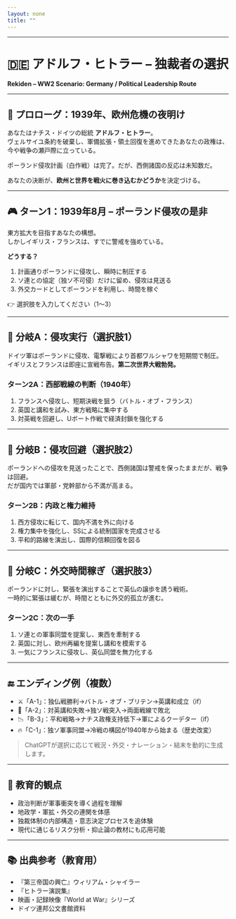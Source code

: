 ```yaml
---
layout: none
title: ""
---
```

    
---

# 🇩🇪 アドルフ・ヒトラー – 独裁者の選択  
**Rekiden – WW2 Scenario: Germany / Political Leadership Route**

---

## 📜 プロローグ：1939年、欧州危機の夜明け

あなたはナチス・ドイツの総統 **アドルフ・ヒトラー**。  
ヴェルサイユ条約を破棄し、軍備拡張・領土回復を進めてきたあなたの政権は、今や戦争の瀬戸際に立っている。

ポーランド侵攻計画（白作戦）は完了。だが、西側諸国の反応は未知数だ。

あなたの決断が、**欧州と世界を戦火に巻き込むかどうか**を決定づける。

---

## 🎮 ターン1：1939年8月 – ポーランド侵攻の是非

東方拡大を目指すあなたの構想。  
しかしイギリス・フランスは、すでに警戒を強めている。

**どうする？**

1. 計画通りポーランドに侵攻し、瞬時に制圧する  
2. ソ連との協定（独ソ不可侵）だけに留め、侵攻は見送る  
3. 外交カードとしてポーランドを利用し、時間を稼ぐ

👉 選択肢を入力してください（1〜3）

---

## 🔁 分岐A：侵攻実行（選択肢1）

ドイツ軍はポーランドに侵攻、電撃戦により首都ワルシャワを短期間で制圧。  
イギリスとフランスは即座に宣戦布告。**第二次世界大戦勃発。**

### ターン2A：西部戦線の判断（1940年）

1. フランスへ侵攻し、短期決戦を狙う（バトル・オブ・フランス）  
2. 英国と講和を試み、東方戦略に集中する  
3. 対英戦を回避し、Uボート作戦で経済封鎖を強化する

---

## 🔁 分岐B：侵攻回避（選択肢2）

ポーランドへの侵攻を見送ったことで、西側諸国は警戒を保ったままだが、戦争は回避。  
だが国内では軍部・党幹部から不満が高まる。

### ターン2B：内政と権力維持

1. 西方侵攻に転じて、国内不満を外に向ける  
2. 権力集中を強化し、SSによる統制国家を完成させる  
3. 平和的路線を演出し、国際的信頼回復を図る

---

## 🔁 分岐C：外交時間稼ぎ（選択肢3）

ポーランドに対し、緊張を演出することで英仏の譲歩を誘う戦術。  
一時的に緊張は緩むが、時間とともに外交的孤立が進む。

### ターン2C：次の一手

1. ソ連との軍事同盟を提案し、東西を牽制する  
2. 英国に対し、欧州再編を提案し講和を模索する  
3. 一気にフランスに侵攻し、英仏同盟を無力化する

---

## 🔚 エンディング例（複数）

- ⚔️「A-1」：独仏戦勝利→バトル・オブ・ブリテン→英講和成立（if）
- 🧊「A-2」：対英講和失敗→独ソ戦突入→両面戦線で敗北
- 📉「B-3」：平和戦略→ナチス政権支持低下→軍によるクーデター（if）
- 🔥「C-1」：独ソ軍事同盟→冷戦の構図が1940年から始まる（歴史改変）

> ChatGPTが選択に応じて戦況・外交・ナレーション・結末を動的に生成します。

---

## 🧠 教育的観点

- 政治判断が軍事衝突を導く過程を理解  
- 地政学・軍拡・外交の連関を体感  
- 独裁体制の内部構造・意志決定プロセスを追体験  
- 現代に通じるリスク分析・抑止論の教材にも応用可能

---

## 📚 出典参考（教育用）

- 『第三帝国の興亡』ウィリアム・シャイラー  
- 『ヒトラー演説集』  
- 映画・記録映像『World at War』シリーズ  
- ドイツ連邦公文書館資料

